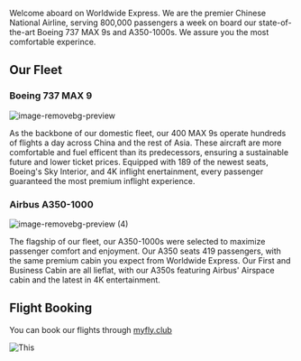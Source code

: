 
Welcome aboard on Worldwide Express. We are the premier Chinese National Airline, serving 800,000 passengers a week on board our state-of-the-art Boeing 737 MAX 9s and A350-1000s. We assure you the most comfortable experince. 

## Our Fleet

### Boeing 737 MAX 9

![image-removebg-preview](https://github.com/lawrencep2026/TestSite/assets/145371373/2ebef3cd-031e-4807-8554-240352cf980a)

As the backbone of our domestic fleet, our 400 MAX 9s operate hundreds of flights a day across China and the rest of Asia. These aircraft are more comfortable and fuel efficent than its predecessors, ensuring a sustainable future and lower ticket prices. Equipped with 189 of the newest seats, Boeing's Sky Interior, and 4K inflight enertainment, every passenger guaranteed the most premium inflight experience.

### Airbus A350-1000

![image-removebg-preview (4)](https://github.com/lawrencep2026/TestSite/assets/145371373/13729abc-049c-4a25-a008-227fe9edb4e1)

The flagship of our fleet, our A350-1000s were selected to maximize passenger comfort and enjoyment. Our A350 seats 419 passengers, with the same premium cabin you expect from Worldwide Express. Our First and Business Cabin are all lieflat, with our A350s featuring Airbus' Airspace cabin and the latest in 4K entertainment. 

## Flight Booking
You can book our flights through <a href="https://myfly.club/nav-search" target="_blank">myfly.club</a>








<img src="https://images.unsplash.com/photo-1570042225831-d98fa7577f1e?ixlib=rb-4.0.3&ixid=M3wxMjA3fDB8MHxleHBsb3JlLWZlZWR8NHx8fGVufDB8fHx8fA%3D%3D&w=1000&q=80" alt=This is a picture>
